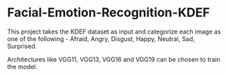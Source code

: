 # Facial-Emotion-Recognition-KDEF
This project takes the KDEF dataset as input and categorize each image as one of the following - Afraid, Angry, Disgust, Happy, Neutral, Sad, Surprised.

Architectures like VGG11, VGG13, VGG16 and VGG19 can be chosen to train the model.

